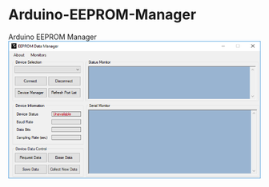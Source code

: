 # Arduino-EEPROM-Manager
Arduino EEPROM Manager
![EEPROM Main Interface](/Git_Images/EEPROM_Main.png?raw=true "EEPROM Main Form")
